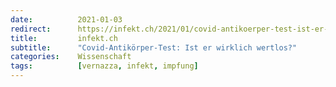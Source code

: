 ```yaml
---
date:          2021-01-03
redirect:      https://infekt.ch/2021/01/covid-antikoerper-test-ist-er-wirklich-wertlos/
title:         infekt.ch
subtitle:      "Covid-Antikörper-Test: Ist er wirklich wertlos?"
categories:    Wissenschaft
tags:          [vernazza, infekt, impfung]
---
```

